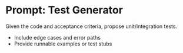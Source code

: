 # Prompt: Test Generator

Given the code and acceptance criteria, propose unit/integration tests.
- Include edge cases and error paths
- Provide runnable examples or test stubs
